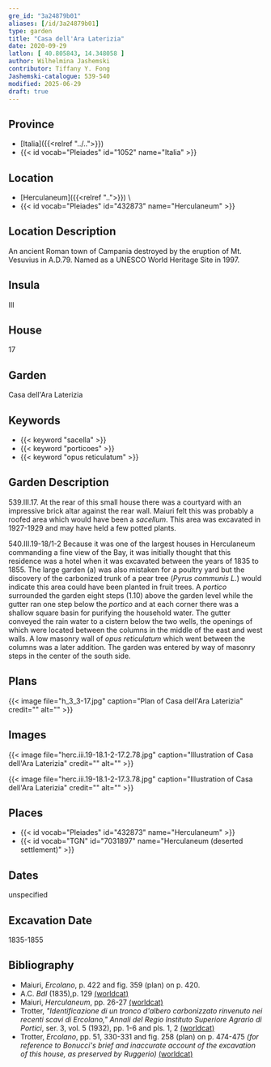 ```yaml
---
gre_id: "3a24879b01"
aliases: [/id/3a24879b01]
type: garden
title: "Casa dell'Ara Laterizia"
date: 2020-09-29
latlon: [ 40.805843, 14.348058 ]
author: Wilhelmina Jashemski
contributor: Tiffany Y. Fong
Jashemski-catalogue: 539-540
modified: 2025-06-29
draft: true
---
```


## Province

- [Italia]({{<relref "../..">}})
- {{< id vocab="Pleiades" id="1052" name="Italia" >}}

## Location

- [Herculaneum]({{<relref "..">}}) \
- {{< id vocab="Pleiades" id="432873" name="Herculaneum" >}}

## Location Description

An ancient Roman town of Campania destroyed by the eruption of Mt. Vesuvius in A.D.79. Named as a UNESCO World Heritage Site in 1997.

## Insula

III

## House

17

## Garden

Casa dell'Ara Laterizia

## Keywords

- {{< keyword "sacella" >}}
- {{< keyword "porticoes" >}}
- {{< keyword "opus reticulatum" >}}

## Garden Description

539.III.17.
At the rear of this small house there was a courtyard with an impressive brick altar against the rear wall. Maiuri felt this was probably a roofed area which would have been a *sacellum*. This area was excavated in 1927-1929 and may have held a few potted plants.

540.III.19-18/1-2
Because it was one of the largest houses in Herculaneum commanding a fine view of the Bay, it was initially thought that this residence was a hotel when it was excavated between the years of 1835 to 1855. The large garden (a) was also mistaken for a poultry yard but the discovery of the carbonized trunk of a pear tree (*Pyrus communis L.*) would indicate this area could have been planted in fruit trees. A *portico* surrounded the garden eight steps (1.10) above the garden level while the gutter ran one step below the *portico* and at each corner there was a shallow square basin for purifying the household water. The gutter conveyed the rain water to a cistern below the two wells, the openings of which were located between the columns in the middle of the east and west walls.  A low masonry wall of *opus reticulatum* which went between the columns was a later addition. The garden was entered by way of masonry steps in the center of the south side.
<!-- ## Maps -->

## Plans

{{< image file="h_3_3-17.jpg" caption="Plan of Casa dell'Ara Laterizia" credit="" alt="" >}}

<!--
Image not yet in gre-images
{{< image file="H_3_1-2_18-19.jpg" caption="Plan of Casa dell'Ara Laterizia" credit="" alt="" >}}
-->

## Images

{{< image file="herc.iii.19-18.1-2-17.2.78.jpg" caption="Illustration of Casa dell'Ara Laterizia" credit="" alt="" >}}

{{< image file="herc.iii.19-18.1-2-17.3.78.jpg" caption="Illustration of Casa dell'Ara Laterizia" credit="" alt="" >}}

## Places

- {{< id vocab="Pleiades" id="432873" name="Herculaneum" >}}
- {{< id vocab="TGN" id="7031897" name="Herculaneum (deserted settlement)" >}}

## Dates

unspecified

## Excavation Date

1835-1855

## Bibliography

- Maiuri, *Ercolano*, p. 422 and fig. 359 (plan) on p. 420.
- A.C. *BdI* (1835),p. 129 [(worldcat)](https://search.worldcat.org/title/504636074)
- Maiuri, *Herculaneum*, pp. 26-27 [(worldcat)](https://search.worldcat.org/title/1107784297)
- Trotter, *"Identificazione di un tronco d'albero carbonizzato rinvenuto nei recenti scavi di Ercolano," Annali del Regio Instituto Superiore Agrario di Portici*, ser. 3, vol. 5 (1932), pp. 1-6 and pls. 1, 2 [(worldcat)](https://search.worldcat.org/title/865565447)
- Trotter, *Ercolano*, pp. 51, 330-331 and fig. 258 (plan) on p. 474-475
*(for reference to Bonucci's brief and inaccurate account of the excavation of this house, as preserved by Ruggerio)* [(worldcat)](#)


